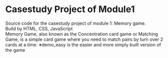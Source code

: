 # Casestudy Project of Module1
Source code for the casestudy project of module 1: Memory game.<br />
Build by HTML, CSS, JavaScript <br />
Memory Game, also known as the Concentration card game or Matching Game, is a simple card game where you need to match pairs by turn over 2 cards at a time. 
※demo_easy is the easier and more simply built version of the game
